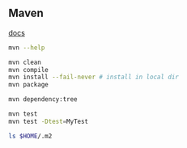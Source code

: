 Maven
-

[docs](https://maven.apache.org/index.html)

````sh
mvn --help

mvn clean
mvn compile
mvn install --fail-never # install in local dir
mvn package

mvn dependency:tree

mvn test
mvn test -Dtest=MyTest

ls $HOME/.m2
````

